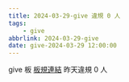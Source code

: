 ```yaml
---
title: 2024-03-29-give 違規 0 人
tags:
    - give
abbrlink: 2024-03-29-give
date: give-2024-03-29 12:00:00
---
```

give 板 [板規連結](https://www.ptt.cc/bbs/give/M.1612495900.A.C32.html)
昨天違規 0 人
